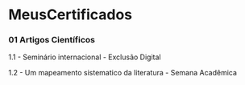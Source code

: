 # MeusCertificados
### 01 Artigos Científicos
1.1 - Seminário internacional - Exclusão Digital

1.2 - Um mapeamento sistematico da literatura - Semana Acadêmica 
